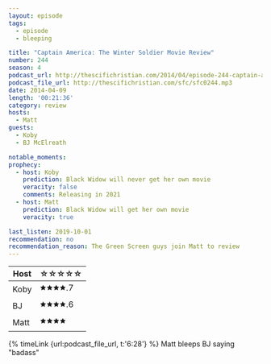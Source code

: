 ```yaml
---
layout: episode
tags:
  - episode
  - bleeping

title: "Captain America: The Winter Soldier Movie Review"
number: 244
season: 4
podcast_url: http://thescifichristian.com/2014/04/episode-244-captain-america-the-winter-soldier-movie-review/
podcast_file_url: http://thescifichristian.com/sfc/sfc0244.mp3
date: 2014-04-09
length: '00:21:36'
category: review
hosts:
  - Matt
guests:
  - Koby
  - BJ McElreath

notable_moments: 
prophecy:
  - host: Koby
    prediction: Black Widow will never get her own movie
    veracity: false
    comments: Releasing in 2021
  - host: Matt
    prediction: Black Widow will get her own movie
    veracity: true

last_listen: 2019-10-01
recommendation: no
recommendation_reason: The Green Screen guys join Matt to review 
---
```

<table class="table is-striped rating">
  <thead>
    <tr>
      <th>Host</th>
      <th>☆☆☆☆☆</th>
    </tr>
  </thead>
  <tbody>
    <tr>
      <td>Koby</td>
      <td>🟊🟊🟊🟊.7</td>
    </tr>
    <tr>
      <td>BJ</td>
      <td>🟊🟊🟊🟊.6</td>
    </tr>
    <tr>
      <td>Matt</td>
      <td>🟊🟊🟊🟊</td>
    </tr>
  </tbody>
</table>

{% timeLink {url:podcast_file_url, t:'6:28'} %} Matt bleeps BJ saying "badass"